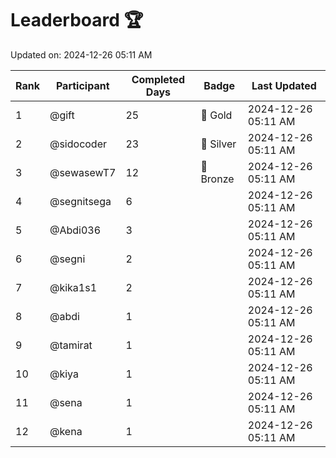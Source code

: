 # Leaderboard 🏆

Updated on: 2024-12-26 05:11 AM

| Rank | Participant       | Completed Days | Badge      | Last Updated         |
|------|-------------------|----------------|------------|----------------------|
| 1    | @gift             | 25             | 🏅 Gold     | 2024-12-26 05:11 AM |
| 2    | @sidocoder        | 23             | 🥈 Silver   | 2024-12-26 05:11 AM |
| 3    | @sewasewT7        | 12             | 🥉 Bronze   | 2024-12-26 05:11 AM |
| 4    | @segnitsega       | 6              |            | 2024-12-26 05:11 AM |
| 5    | @Abdi036          | 3              |            | 2024-12-26 05:11 AM |
| 6    | @segni            | 2              |            | 2024-12-26 05:11 AM |
| 7    | @kika1s1          | 2              |            | 2024-12-26 05:11 AM |
| 8    | @abdi             | 1              |            | 2024-12-26 05:11 AM |
| 9    | @tamirat          | 1              |            | 2024-12-26 05:11 AM |
| 10   | @kiya             | 1              |            | 2024-12-26 05:11 AM |
| 11   | @sena             | 1              |            | 2024-12-26 05:11 AM |
| 12   | @kena             | 1              |            | 2024-12-26 05:11 AM |
